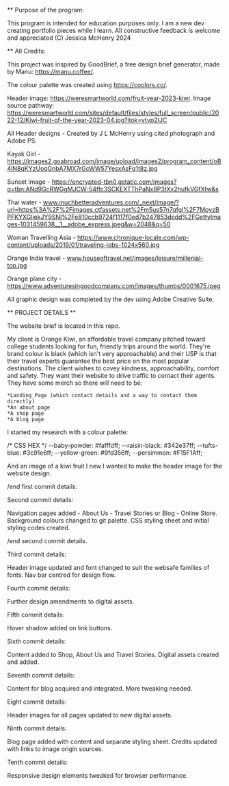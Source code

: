 ** Purpose of the program:

This program is intended for education purposes only. I am a new dev creating portfolio pieces while I learn. All constructive feedback is welcome and appreciated (C) Jessica McHenry 2024

** All Credits:

This project was inspired by GoodBrief, a free design brief generator, made by Manu: https://manu.coffee/.

The colour palette was created using https://coolors.co/.

Header image: https://weresmartworld.com/fruit-year-2023-kiwi.
Image source pathway: https://weresmartworld.com/sites/default/files/styles/full_screen/public/2022-12/Kiwi-fruit-of-the-year-2023-04.jpg?itok=vtvp2IJC

All Header designs - Created by J L McHenry using cited photograph and Adobe PS.

Kayak Girl - https://images2.goabroad.com/image/upload/images2/program_content/oB4IN8qKYzUoqGnbA7MX7rGcWW57YesxAsFg1t8z.jpg

Sunset image - https://encrypted-tbn0.gstatic.com/images?q=tbn:ANd9GcRWGgMJCW-54ffc3SCKEXTThPaNx8P3tXx2hufkVGfXtw&s

Thai water - www.muchbetteradventures.com/_next/image/?url=https%3A%2F%2Fimages.ctfassets.net%2Fm5us57n7qfgl%2F7MpyzBPFKYXGliekJY9SNI%2Fe810ccb9724f1117f0ed7b247853dedd%2FGettyImages-1031459638__1__adobe_express.jpeg&w=2048&q=50

Woman Travelling Asia - https://www.chronique-locale.com/wp-content/uploads/2019/01/traveling-jobs-1024x560.jpg

Orange India travel - www.houseoftravel.net/images/leisure/millenial-top.jpg

Orange plane city - https://www.adventuresingoodcompany.com/images/thumbs/0001675.jpeg



All graphic design was completed by the dev using Adobe Creative Suite.

** PROJECT DETAILS **

The website brief is located in this repo.

My client is Orange Kiwi, an affordable travel company pitched toward college students looking for fun, friendly trips around the world. They're brand colour is black (which isn't very approachable) and their USP is that their travel experts guarantee the best price on the most popular destinations. The client wishes to covey kindness, approachability, comfort and safety. They want their website to drive traffic to contact their agents. They have some merch so there will need to be:

    *Landing Page (which contact details and a way to contact them directly)
    *An about page
    *A shop page
    *A blog page

I started my research with a colour palette:

/* CSS HEX */
--baby-powder: #fafffdff;
--raisin-black: #342e37ff;
--tufts-blue: #3c91e6ff;
--yellow-green: #9fd356ff;
--persimmon: #F15F1Aff;

And an image of a kiwi fruit I new I wanted to make the header image for the website design.

/end first commit details.

Second commit details:

Navigation pages added - About Us - Travel Stories or Blog - Online Store.
Background colours changed to git palette.
CSS styling sheet and initial styling codes created.

/end second commit details.

Third commit details:

Header image updated and font changed to suit the websafe families of fonts.
Nav bar centred for design flow.

Fourth commit details:

Further design amendments to digital assets.

Fifth commit details:

Hover shadow added on link buttons.

Sixth commit details:

Content added to Shop, About Us and Travel Stories. Digital assets created and added.

Seventh commit details:

Content for blog acquired and integrated. More tweaking needed.

Eight commit details:

Header images for all pages updated to new digital assets.

Ninth commit details:

Blog page added with content and separate styling sheet. Credits updated with links to image origin sources.

Tenth commit details:

Responsive design elements tweaked for browser performance.